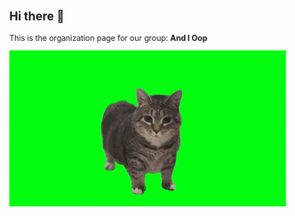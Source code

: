 ## Hi there 👋
This is the organization page for our group: **And I Oop**


![mascot](/profile/mascot.gif)
